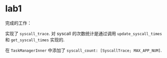 # lab1

完成的工作：

实现了 `syscall_trace`. 对 syscall 的次数统计是通过调用 `update_syscall_times` 和 `get_syscall_times` 实现的.

在 `TaskManagerInner` 中添加了 `syscall_count: [SyscallTrace; MAX_APP_NUM]`.